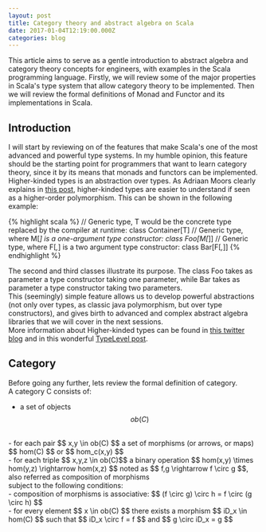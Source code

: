 ```yaml
---
layout: post
title: Category theory and abstract algebra on Scala
date: 2017-01-04T12:19:00.000Z
categories: blog
---
```


This article aims to serve as a gentle introduction to abstract algebra and category theory concepts for engineers, with examples in the Scala programming language. Firstly, we will review some of the major properties in Scala's type system that allow category theory to be implemented. Then we will review the formal definitions of Monad and Functor and its implementations in Scala.<br>

## Introduction

I will start by reviewing on of the features that make Scala's one of the most advanced and powerful type systems. In my humble opinion, this feature should be the starting point for programmers that want to learn category theory, since it by its means that monads and functors can be implemented.<br>
Higher-kinded types is an abstraction over types. As Adriaan Moors clearly explains in [this post][SO01], higher-kinded types are easier to understand if seen as a higher-order polymorphism. This can be shown in the following example:


{% highlight scala %}
// Generic type, T would be the concrete type replaced by the compiler at runtime:
class Container[T] 
// Generic type, where M[_] is a one-argument type constructor:
class Foo[M[_]]
// Generic type, where F[_,_] is a two argument type constructor:
class Bar[F[_,_]]
{% endhighlight %} 

The second and third classes illustrate its purpose. The class Foo takes as parameter a type constructor taking one parameter, while Bar takes as parameter a type constructor taking two parameters.
<br>
This (seemingly) simple feature allows us to develop powerful abstractions (not only over types, as classic java polymorphism, but over type constructors), and gives birth to advanced and complex abstract algebra libraries that we will cover in the next sessions.
<br>
More information about Higher-kinded types can be found in [this twitter blog][TW01] and in this wonderful [TypeLevel post][TY01].

[SO01]: http://stackoverflow.com/a/6427289/5089400
[TW01]: https://twitter.github.io/scala_school/advanced-types.html#higher
[TY01]: http://typelevel.org/blog/2016/08/21/hkts-moving-forward.html

## Category

Before going any further, lets review the formal definition of category.
<br>
A category C consists of:
<br>
- a set of objects $$ ob(C) $$
<br>
- for each pair $$ x,y \in ob(C) $$ a set of morphisms (or arrows, or maps) $$ hom(C) $$ or $$ hom_c(x,y) $$
<br>
- for each triple $$ x,y,z \in ob(C)$$ a binary operation $$ hom(x,y) \times hom(y,z) \rightarrow hom(x,z) $$ noted as $$ f,g \rightarrow f \circ g $$, also referred as composition of morphisms
<br>
subject to the following conditions:
<br>
- composition of morphisms is associative: $$ (f \circ g) \circ h = f \circ (g \circ h) $$
<br>
- for every element $$ x \in ob(C) $$ there exists a morphism $$ iD_x \in hom(C) $$ such that $$ iD_x \circ f = f $$ and $$ g \circ iD_x = g $$
